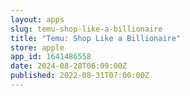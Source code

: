 ```yaml
---
layout: apps
slug: temu-shop-like-a-billionaire
title: "Temu: Shop Like a Billionaire"
store: apple
app_id: 1641486558
date: 2024-08-28T06:09:00Z
published: 2022-08-31T07:00:00Z
---
```

